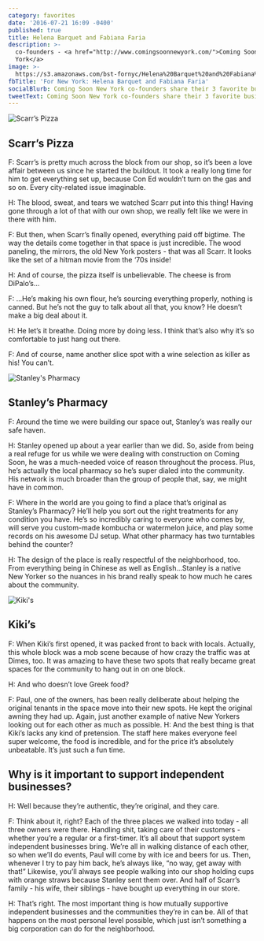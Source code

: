 ```yaml
---
category: favorites
date: '2016-07-21 16:09 -0400'
published: true
title: Helena Barquet and Fabiana Faria
description: >-
  co-founders - <a href="http://www.comingsoonnewyork.com/">Coming Soon New
  York</a>
image: >-
  https://s3.amazonaws.com/bst-fornyc/Helena%20Barquet%20and%20Fabiana%20Faria%20Main%20Portrait.jpg
fbTitle: 'For New York: Helena Barquet and Fabiana Faria'
socialBlurb: Coming Soon New York co-founders share their 3 favorite businesses in NYC.
tweetText: Coming Soon New York co-founders share their 3 favorite businesses in NYC.
---
```

![Scarr’s Pizza](https://s3.amazonaws.com/bst-fornyc/Helena%20Barquet%20and%20Fabiana%20Faria%20Scarr's%20Pizza.jpg)
## Scarr’s Pizza
F: Scarr’s is pretty much across the block from our shop, so it’s been a love affair between us since he started the buildout. It took a really long time for him to get everything set up, because Con Ed wouldn’t turn on the gas and so on. Every city-related issue imaginable.

H: The blood, sweat, and tears we watched Scarr put into this thing! Having gone through a lot of that with our own shop, we really felt like we were in there with him.

F: But then, when Scarr’s finally opened, everything paid off bigtime. The way the details come together in that space is just incredible. The wood paneling, the mirrors, the old New York posters - that was all Scarr. It looks like the set of a hitman movie from the ‘70s inside!

H: And of course, the pizza itself is unbelievable. The cheese is from DiPalo’s...

F: ...He’s making his own flour, he’s sourcing everything properly, nothing is canned. But he’s not the guy to talk about all that, you know? He doesn’t make a big deal about it.

H: He let’s it breathe. Doing more by doing less. I think that’s also why it’s so comfortable to just hang out there.

F: And of course, name another slice spot with a wine selection as killer as his! You can’t. 

![Stanley's Pharmacy](https://s3.amazonaws.com/bst-fornyc/Helena%20Barquet%20and%20Fabiana%20Faria%20Stanley's%20Pharmacy.jpg)
## Stanley’s Pharmacy
F: Around the time we were building our space out, Stanley’s was really our safe haven. 

H: Stanley opened up about a year earlier than we did. So, aside from being a real refuge for us while we were dealing with construction on Coming Soon, he was a much-needed voice of reason throughout the process. Plus, he’s actually the local pharmacy so he’s super dialed into the community. His network is much broader than the group of people that, say, we might have in common.

F: Where in the world are you going to find a place that’s original as Stanley’s Pharmacy? He’ll help you sort out the right treatments for any condition you have. He’s so incredibly caring to everyone who comes by, will serve you custom-made kombucha or watermelon juice, and play some records on his awesome DJ setup. What other pharmacy has two turntables behind the counter? 

H: The design of the place is really respectful of the neighborhood, too. From everything being in Chinese as well as English...Stanley is a native New Yorker so the nuances in his brand really speak to how much he cares about the community.

![Kiki's](https://s3.amazonaws.com/bst-fornyc/Helena%20Barquet%20and%20Fabiana%20Faria%20Kiki's.jpg)
## Kiki’s
F: When Kiki’s first opened, it was packed front to back with locals. Actually, this whole block was a mob scene because of how crazy the traffic was at Dimes, too. It was amazing to have these two spots that really became great spaces for the community to hang out in on one block.

H: And who doesn’t love Greek food? 

F: Paul, one of the owners, has been really deliberate about helping the original tenants in the space move into their new spots. He kept the original awning they had up. Again, just another example of native New Yorkers looking out for each other as much as possible.
H: And the best thing is that Kiki’s lacks any kind of pretension. The staff here makes everyone feel super welcome, the food is incredible, and for the price it’s absolutely unbeatable. It’s just such a fun time.

## Why is it important to support independent businesses?
H: Well because they’re authentic, they’re original, and they care.

F: Think about it, right? Each of the three places we walked into today - all three owners were there. Handling shit, taking care of their customers - whether you’re a regular or a first-timer. It’s all about that support system independent businesses bring. We’re all in walking distance of each other, so when we’ll do events, Paul will come by with ice and beers for us. Then, whenever I try to pay him back, he’s always like, “no way, get away with that!” Likewise, you’ll always see people walking into our shop holding cups with orange straws because Stanley sent them over. And half of Scarr’s family - his wife, their siblings - have bought up everything in our store. 

H: That’s right. The most important thing is how mutually supportive independent businesses and the communities they’re in can be. All of that happens on the most personal level possible, which just isn’t something a big corporation can do for the neighborhood.
